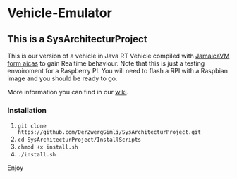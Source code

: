 # Vehicle-Emulator
## This is a SysArchitecturProject

This is our version of a vehicle in Java RT Vehicle compiled with [JamaicaVM form aicas](https://www.aicas.com/cms/) to gain Realtime behaviour. Note that this is just a testing envoiroment for a Raspberry PI. You will need to flash a RPI with a Raspbian image and you should be ready to go.
   
More information you can find in our [wiki](https://github.com/DerZwergGimli/SysArchitecturProject/wiki).   

### Installation

1. `git clone https://github.com/DerZwergGimli/SysArchitecturProject.git`  
2. `cd SysArchitecturProject/InstallScripts`  
3. `chmod +x install.sh`  
4. `./install.sh`  


Enjoy   
